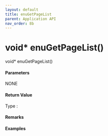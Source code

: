 ```yaml
---
layout: default
title: enuGetPageList
parent: Application API
nav_order: 8b
---
```

# void\* enuGetPageList\(\)

void\* enuGetPageList\(\)

#### Parameters

NONE

#### Return Value

Type :

#### Remarks

#### Examples

```cpp

```



